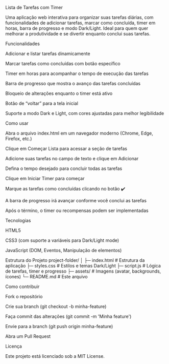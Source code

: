 Lista de Tarefas com Timer

Uma aplicação web interativa para organizar suas tarefas diárias, com funcionalidades de adicionar tarefas, marcar como concluída, timer em horas, barra de progresso e modo Dark/Light. Ideal para quem quer melhorar a produtividade e se divertir enquanto conclui suas tarefas.

Funcionalidades

Adicionar e listar tarefas dinamicamente

Marcar tarefas como concluídas com botão específico

Timer em horas para acompanhar o tempo de execução das tarefas

Barra de progresso que mostra o avanço das tarefas concluídas

Bloqueio de alterações enquanto o timer está ativo

Botão de “voltar” para a tela inicial

Suporte a modo Dark e Light, com cores ajustadas para melhor legibilidade

Como usar

Abra o arquivo index.html em um navegador moderno (Chrome, Edge, Firefox, etc.)

Clique em Começar Lista para acessar a seção de tarefas

Adicione suas tarefas no campo de texto e clique em Adicionar

Defina o tempo desejado para concluir todas as tarefas

Clique em Iniciar Timer para começar

Marque as tarefas como concluídas clicando no botão ✔️

A barra de progresso irá avançar conforme você conclui as tarefas

Após o término, o timer ou recompensas podem ser implementadas

Tecnologias

HTML5

CSS3 (com suporte a variáveis para Dark/Light mode)

JavaScript (DOM, Eventos, Manipulação de elementos)

Estrutura do Projeto
project-folder/
│
├─ index.html # Estrutura da aplicação
├─ styles.css # Estilos e temas Dark/Light
├─ script.js # Lógica de tarefas, timer e progresso
├─ assets/ # Imagens (avatar, backgrounds, ícones)
└─ README.md # Este arquivo

Como contribuir

Fork o repositório

Crie sua branch (git checkout -b minha-feature)

Faça commit das alterações (git commit -m 'Minha feature')

Envie para a branch (git push origin minha-feature)

Abra um Pull Request

Licença

Este projeto está licenciado sob a MIT License.
